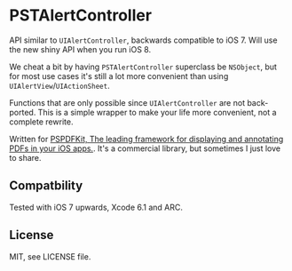 PSTAlertController
==================

API similar to `UIAlertController`, backwards compatible to iOS 7. Will use the new shiny API when you run iOS 8.

We cheat a bit by having `PSTAlertController` superclass be `NSObject`, but for most use cases it's still a lot more convenient than using `UIAlertView`/`UIActionSheet`.

Functions that are only possible since `UIAlertController` are not back-ported. This is a simple wrapper to make your life more convenient, not a complete rewrite.

Written for [PSPDFKit, The leading framework for displaying and annotating PDFs in your iOS apps.](https://pspdfkit.com/).
It's a commercial library, but sometimes I just love to share.

## Compatbility

Tested with iOS 7 upwards, Xcode 6.1 and ARC.

## License

MIT, see LICENSE file.
